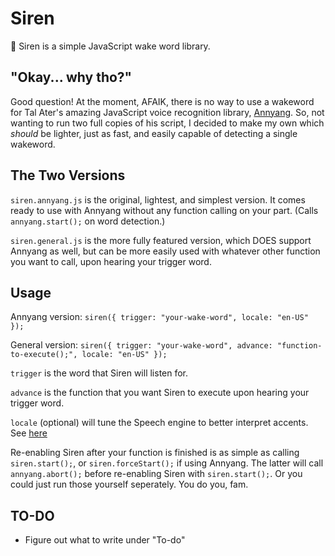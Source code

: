# Siren
📣 Siren is a simple JavaScript wake word library.

## "Okay... why tho?"
Good question! At the moment, AFAIK, there is no way to use a wakeword for Tal Ater's amazing JavaScript voice recognition library, [Annyang](https://github.com/TalAter/annyang). So, not wanting to run two full copies of his script, I decided to make my own which *should* be lighter, just as fast, and easily capable of detecting a single wakeword.

## The Two Versions
`siren.annyang.js` is the original, lightest, and simplest version. It comes ready to use with Annyang without any function calling on your part. (Calls `annyang.start();` on word detection.)

`siren.general.js` is the more fully featured version, which DOES support Annyang as well, but can be more easily used with whatever other function you want to call, upon hearing your trigger word.

## Usage
Annyang version: `siren({ trigger: "your-wake-word", locale: "en-US" });`

General version: `siren({ trigger: "your-wake-word", advance: "function-to-execute();", locale: "en-US" });`

`trigger` is the word that Siren will listen for.

`advance` is the function that you want Siren to execute upon hearing your trigger word.

`locale` (optional) will tune the Speech engine to better interpret accents. See [here](http://nekoni.me/language-codes)

Re-enabling Siren after your function is finished is as simple as calling `siren.start();`, or `siren.forceStart();` if using Annyang. The latter will call `annyang.abort();` before re-enabling Siren with `siren.start();`. Or you could just run those yourself seperately. You do you, fam.

## TO-DO
- Figure out what to write under "To-do"
